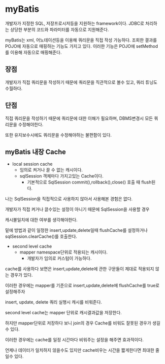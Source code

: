 # myBatis
개발자가 지정한 SQL, 저장프로시저등을 지원하는 framework이다.
JDBC로 처리하는 상당한 부분의 코드와 파라미터를 자동으로 지원해준다.

myBatis는 xml, 어노테이션등을 이용해 쿼리문을 직접 작성 가능하다.
조회한 결과를 POJO에 자동으로 매핑하는 기능도 가지고 있다.
이러한 기능은 POJO에 setMethod를 이용해 자동으로 매핑해준다.

## 장점
개발자가 직접 쿼리문을 작성하기 때문에 쿼리문을 직관적으로 볼수 있고,
쿼리 튜닝도 수월하다.

## 단점
직접 쿼리문을 작성하기 때문에 쿼리문에 대한 이해가 필요하며, DBMS변경시
모든 쿼리문을 수정해야한다.

또한 유지보수시에도 쿼리문을 수정해야하는 불편함이 있다.

## myBatis 내장 Cache
* local session cache
    * 임의로 켜거나 끌 수 없는 캐시이다.
    * sqlSession 객체마다 가지고있는 Cache이다.
        * 기본적으로 SqlSession commit(),rollback(),close() 호출 때 flush된다.
        
나는 SqlSession을 직접적으로 사용하지 않아서 사용해본 경험은 없다.

개발자가 직접 켜거나 끌수있는 설정이 아니기 때문에 SqlSession을 사용할 경우

캐시불일치에 대한 여부를 생각해야한다.

밑에 방법과 같이 일정한 insert,update,delete일때 flushCache를 설정하거나 sqlSession.clearCache()를 호출한다.

* second level cache
    * mapper namespace단위로 적용되는 캐시이다.
        * 개발자가 임의로 커스텀이 가능하다.
        
cache를 사용하다 보면은 insert,update,delete에 관한 구문들이 제대로 적용되지 않는 경우가 있다.

이러한 경우에는 mapper를 기준으로 insert,update,delete에 flushCache를 true로 설정해주자

insert, update, delete 쿼리 실행시 캐시를 비워준다.

second level cache는 mapper 단위로 캐시결과값을 저장한다.

하지만 mapper단위로 저장하다 보니 join의 경우 Cache를 비워도 잘못된 경우가 생길수 있다.

이러한 경우에는 cache를 일정 시간마다 비워주는 설정을 해주면 효과적이다.

언제나 데이터가 일치하지 않을수도 있지만 cache비우는 시간을 짧게한다면 최대한 줄일수 있다.